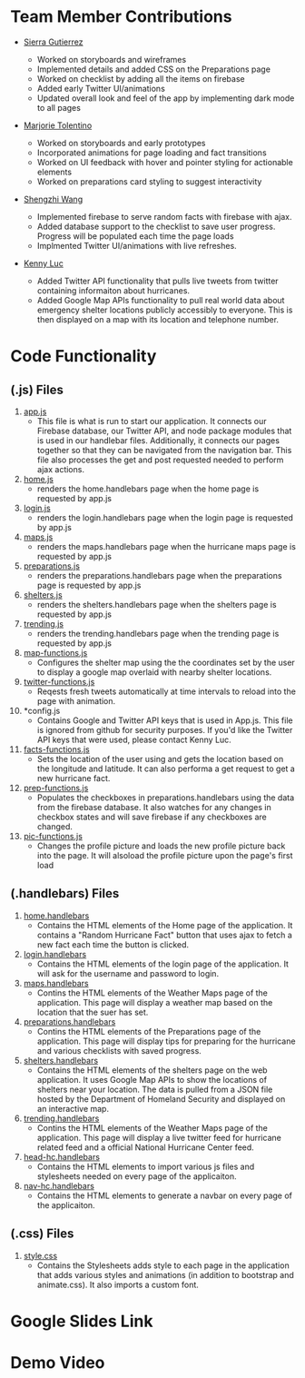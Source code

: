 # Team Member Contributions
* [Sierra Gutierrez](https://github.com/sierracaitlin)<br />
   * Worked on storyboards and wireframes
   * Implemented details and added CSS on the Preparations page
   * Worked on checklist by adding all the items on firebase
   * Added early Twitter UI/animations
   * Updated overall look and feel of the app by implementing dark mode to all pages
* [Marjorie Tolentino](https://github.com/marj-nt)<br />
   * Worked on storyboards and early prototypes
   * Incorporated animations for page loading and fact transitions
   * Worked on UI feedback with hover and pointer styling for actionable
   elements
   * Worked on preparations card styling to suggest interactivity

* [Shengzhi Wang](https://github.com/ShengzhiW)<br />
    * Implemented firebase to serve random facts with firebase with ajax.
    * Added database support to the checklist to save user progress. Progress will be populated each time the page loads 
    * Implmented Twitter UI/animations with live refreshes.

* [Kenny Luc](https://github.com/kennyyluc)<br />
    * Added Twitter API functionality that pulls live tweets from twitter containing informaiton about hurricanes.
    * Added Google Map APIs functionality to pull real world data about emergency shelter locations publicly accessibly to everyone. This is then displayed on a map with its location and telephone number.

# Code Functionality 
## (.js) Files
1. [app.js](app.js)
      * This file is what is run to start our application. It connects our Firebase database, our Twitter API, and node package modules that is used in our handlebar files. Additionally, it connects our pages together so that they can be navigated from the navigation bar. This file also processes the get and post requested needed to perform ajax actions. 
2. [home.js](routes/home.js)
      * renders the home.handlebars page when the home page is requested by app.js
3. [login.js](routes/login.js)
      * renders the login.handlebars page when the login page is requested by app.js
4. [maps.js](routes/maps.js)
      * renders the maps.handlebars page when the hurricane maps page is requested by app.js
5. [preparations.js](routes/preparations.js)
      * renders the preparations.handlebars page when the preparations page is requested by app.js
6. [shelters.js](routes/shelters.js)
      * renders the shelters.handlebars page when the shelters page is requested by app.js
7. [trending.js](routes/trending.js)
      * renders the trending.handlebars page when the trending page is requested by app.js
8. [map-functions.js](public/script/map-functions.js)
      * Configures the shelter map using the the coordinates set by the user to display a google map overlaid with nearby shelter locations.
9. [twitter-functions.js](public/script/twitter-functions.js)
      * Reqests fresh tweets automatically at time intervals to reload into the page with animation.
10. *config.js
      * Contains Google and Twitter API keys that is used in App.js. This file is ignored from github for security purposes. If you'd like the Twitter API keys that were used, please contact Kenny Luc.
11. [facts-functions.js](public/script/facts-functions.js)
      * Sets the location of the user using and gets the location based on the longitude and latitude. It can also performa a get request to get a new hurricane fact.
12. [prep-functions.js](public/script/prep-functions.js)
      * Populates the checkboxes in preparations.handlebars using the data from the firebase database. It also watches for any changes in checkbox states and will save firebase if any checkboxes are changed.
13. [pic-functions.js](public/script/pic-functions.js)
      * Changes the profile picture and loads the new profile picture back into the page. It will alsoload the profile picture upon the page's first load

## (.handlebars) Files
1. [home.handlebars](views/home.handlebars)
   * Contains the HTML elements of the Home page of the application. It contains a "Random Hurricane Fact" button that uses ajax to fetch a new fact each time the button is clicked.
2. [login.handlebars](views/login.handlebars)
   * Contains the HTML elements of the login page of the application. It will ask for the username and password to login.
3. [maps.handlebars](views/maps.handlebars)
   * Contins the HTML elements of the Weather Maps page of the application. This page will display a weather map based on the location that the suer has set.  
4. [preparations.handlebars](views/preparations.handlebars)
   * Contins the HTML elements of the Preparations page of the application. This page will display tips for preparing for the hurricane and various checklists with saved progress.  
5. [shelters.handlebars](views/shelters.handlebars)
   * Contains the HTML elements of the shelters page on the web application. It uses Google Map APIs to show the locations of shelters near your location. The data is pulled from a JSON file hosted by the Department of Homeland Security and displayed on an interactive map.
6. [trending.handlebars](views/trending.handlebars)
   * Contins the HTML elements of the Weather Maps page of the application. This page will display a live twitter feed for hurricane related feed and a official National Hurricane Center feed.  
7. [head-hc.handlebars](views/partials/head-hc.handlebars)
   * Contains the HTML elements to import various js files and stylesheets needed on every page of the applicaiton.
8. [nav-hc.handlebars](views/partials/nav-hc.handlebars)
   * Contains the HTML elements to generate a navbar on every page of the applicaiton.

## (.css) Files
1. [style.css](public/stylesheets/style.css)
   * Contains the Stylesheets adds style to each page in the application that adds various styles and animations (in addition to bootstrap and animate.css). It also imports a custom font.

# Google Slides Link

# Demo Video
